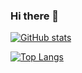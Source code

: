 ### Hi there 👋

[![GitHub stats](https://github-readme-stats.vercel.app/api?username=X3n0m0rph59)](https://github.com/X3n0m0rph59/eruption)

[![Top Langs](https://github-readme-stats.vercel.app/api/top-langs/?username=X3n0m0rph59)](https://github.com/X3n0m0rph59/)
